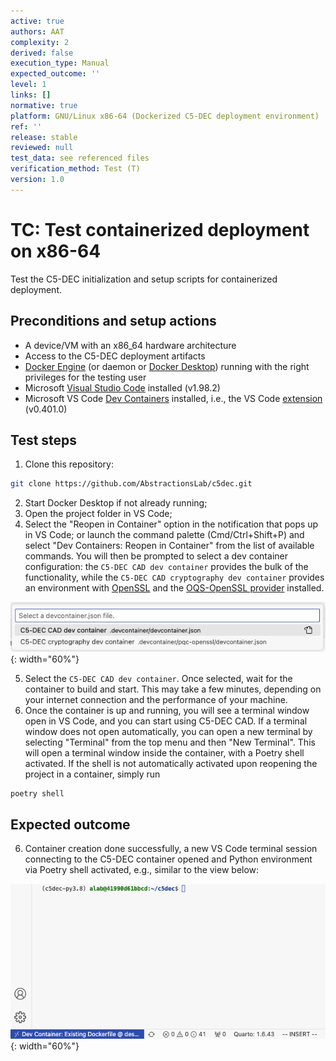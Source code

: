 ```yaml
---
active: true
authors: AAT
complexity: 2
derived: false
execution_type: Manual
expected_outcome: ''
level: 1
links: []
normative: true
platform: GNU/Linux x86-64 (Dockerized C5-DEC deployment environment)
ref: ''
release: stable
reviewed: null
test_data: see referenced files
verification_method: Test (T)
version: 1.0
---
```


# TC: Test containerized deployment on x86-64

Test the C5-DEC initialization and setup scripts for containerized deployment.

## Preconditions and setup actions
- A device/VM with an x86_64 hardware architecture
- Access to the C5-DEC deployment artifacts
- [Docker Engine](https://docs.docker.com/engine/) (or daemon or [Docker Desktop](https://www.docker.com/products/docker-desktop/)) running with the right privileges for the testing user
- Microsoft [Visual Studio Code](https://code.visualstudio.com/) installed (v1.98.2)
- Microsoft VS Code [Dev Containers](https://code.visualstudio.com/docs/devcontainers/containers) installed, i.e., the VS Code [extension](https://marketplace.visualstudio.com/items?itemName=ms-vscode-remote.remote-containers) (v0.401.0)

## Test steps

1. Clone this repository:

```sh
git clone https://github.com/AbstractionsLab/c5dec.git 
```

2. Start Docker Desktop if not already running;
3. Open the project folder in VS Code;
4. Select the "Reopen in Container" option in the notification that pops up in VS Code; or launch the command palette (Cmd/Ctrl+Shift+P) and select "Dev Containers: Reopen in Container" from the list of available commands. You will then be prompted to select a dev container configuration: the `C5-DEC CAD dev container` provides the bulk of the functionality, while the `C5-DEC CAD cryptography dev container` provides an environment with [OpenSSL](https://docs.openssl.org/master/man7/ossl-guide-libcrypto-introduction/) and the [OQS-OpenSSL provider](https://github.com/open-quantum-safe/oqs-provider) installed.

![Selecting between C5-DEC dev containers](assets/c5dec-devcontainer-options.png "Selecting between C5-DEC dev containers"){: width="60%"}

5. Select the `C5-DEC CAD dev container`. Once selected, wait for the container to build and start. This may take a few minutes, depending on your internet connection and the performance of your machine.
6. Once the container is up and running, you will see a terminal window open in VS Code, and you can start using C5-DEC CAD. If a terminal window does not open automatically, you can open a new terminal by selecting "Terminal" from the top menu and then "New Terminal". This will open a terminal window inside the container, with a Poetry shell activated. If the shell is not automatically activated upon reopening the project in a container, simply run

```sh
poetry shell
```

## Expected outcome

6. Container creation done successfully, a new VS Code terminal session connecting to the C5-DEC container opened and Python environment via Poetry shell activated, e.g., similar to the view below:

![C5-DEC dev container open in VS Code](assets/c5dec-containerized-dev-env-terminal.png "C5-DEC dev container open in VS Codes"){: width="60%"}
